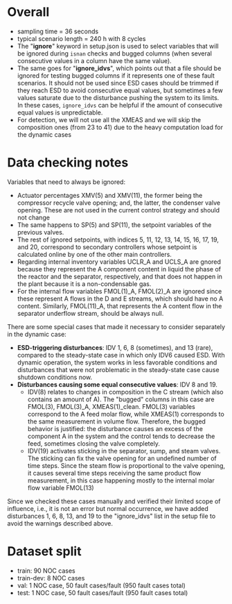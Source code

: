 # Overall

- sampling time = 36 seconds
- typical scenario length = 240 h with 8 cycles
- The "**ignore**" keyword in setup.json is used to select variables that will be ignored during `isnan` checks and bugged columns (when several consecutive values in a column have the same value).
- The same goes for "**ignore_idvs**", which points out that a file should be ignored for testing bugged columns if it represents one of these fault scenarios. It should not be used since ESD cases should be trimmed if they reach ESD to avoid consecutive equal values, but sometimes a few values saturate due to the disturbance pushing the system to its limits. In these cases, `ignore_idvs` can be helpful if the amount of consecutive equal values is unpredictable.
- For detection, we will not use all the XMEAS and we will skip the composition ones (from 23 to 41) due to the heavy computation load for the dynamic cases

# Data checking notes

Variables that need to always be ignored:
- Actuator percentages XMV(5) and XMV(11), the former being the compressor recycle valve opening; and, the latter, the condenser valve opening. These are not used in the current control strategy and should not change
- The same happens to SP(5) and SP(11), the setpoint variables of the previous valves.
- The rest of ignored setpoints, with indices 5, 11, 12, 13, 14, 15, 16, 17, 19, and 20, correspond to secondary controllers whose setpoint is calculated online by one of the other main controllers.
- Regarding internal inventory variables UCLR_A and UCLS_A are gnored because they represent the A component content in liquid the phase of the reactor and the separator, respectively, and that does not happen in the plant because it is a non-condensable gas.
- For the internal flow variables FMOL(1)_A, FMOL(2)_A are ignored since these represent A flows in the D and E streams, which should have no A content. Similarly, FMOL(11)_A, that represents the A content flow in the separator underflow stream, should be always null.

There are some special cases that made it necessary to consider separately in the dynamic case:

- **ESD-triggering disturbances**: IDV 1, 6, 8 (sometimes), and 13 (rare), compared to the steady-state case in which only IDV6 caused ESD. With dynamic operation, the system works in less favorable conditions and disturbances that were not problematic in the steady-state case cause shutdown conditions now.
- **Disturbances causing some equal consecutive values**: IDV 8 and 19.
    - IDV(8) relates to changes in composition in the C stream (which also contains an amount of A). The "bugged" columns in this case are FMOL(3), FMOL(3)_A, XMEAS(1)_clean. FMOL(3) variables correspond to the A feed molar flow, while XMEAS(1) corresponds to the same measurement in volume flow. Therefore, the bugged behavior is justified: the disturbance causes an excess of the component A in the system and the control tends to decrease the feed, sometimes closing the valve completely.
    - IDV(19) activates sticking in the separator, sump, and steam valves. The sticking can fix the valve opening for an undefined number of time steps. Since the steam flow is proportional to the valve opening, it causes several time steps receiving the same product flow measurement, in this case happening mostly to the internal molar flow variable FMOL(13)

Since we checked these cases manually and verified their limited scope of influence, i.e., it is not an error but normal occurrence, we have added disturbances 1, 6, 8, 13, and 19 to the "ignore_idvs" list in the setup file to avoid the warnings described above. 


# Dataset split
- train:        90 NOC cases
- train-dev:    8 NOC cases
- val:          1 NOC case, 50 fault cases/fault  (950 fault cases total)
- test:         1 NOC case, 50 fault cases/fault  (950 fault cases total)
